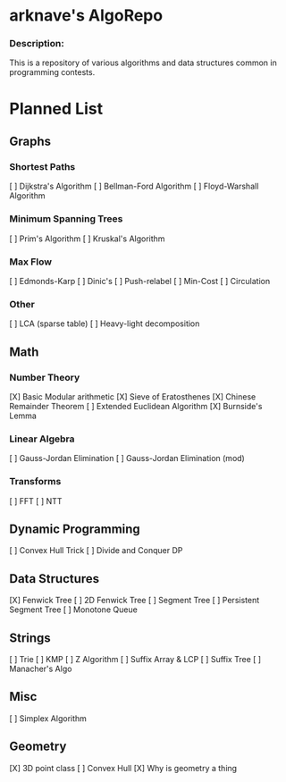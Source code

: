 arknave's AlgoRepo
===

### Description: 
This is a repository of various algorithms and data structures common in programming contests.

# Planned List

## Graphs

### Shortest Paths
[ ] Dijkstra's Algorithm
[ ] Bellman-Ford Algorithm
[ ] Floyd-Warshall Algorithm

### Minimum Spanning Trees
[ ] Prim's Algorithm
[ ] Kruskal's Algorithm

### Max Flow
[ ] Edmonds-Karp
[ ] Dinic's
[ ] Push-relabel
[ ] Min-Cost
[ ] Circulation

### Other
[ ] LCA (sparse table)
[ ] Heavy-light decomposition

## Math

### Number Theory
[X] Basic Modular arithmetic
[X] Sieve of Eratosthenes
[X] Chinese Remainder Theorem
[ ] Extended Euclidean Algorithm
[X] Burnside's Lemma

### Linear Algebra
[ ] Gauss-Jordan Elimination
[ ] Gauss-Jordan Elimination (mod)

### Transforms
[ ] FFT
[ ] NTT

## Dynamic Programming
[ ] Convex Hull Trick
[ ] Divide and Conquer DP

## Data Structures
[X] Fenwick Tree
[ ] 2D Fenwick Tree
[ ] Segment Tree
[ ] Persistent Segment Tree
[ ] Monotone Queue

## Strings
[ ] Trie
[ ] KMP
[ ] Z Algorithm
[ ] Suffix Array & LCP
[ ] Suffix Tree
[ ] Manacher's Algo

## Misc
[ ] Simplex Algorithm

## Geometry
[X] 3D point class
[ ] Convex Hull
[X] Why is geometry a thing
